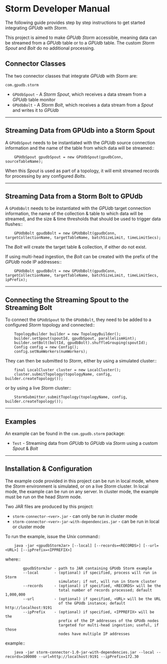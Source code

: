 Storm Developer Manual
======================

The following guide provides step by step instructions to get started
integrating *GPUdb* with *Storm*.

This project is aimed to make *GPUdb Storm* accessible, meaning data can be
streamed from a *GPUdb* table or to a *GPUdb* table.  The custom *Storm Spout*
and *Bolt* do no additional processing.

Connector Classes
-----------------

The two connector classes that integrate *GPUdb* with *Storm* are:

``com.gpudb.storm``

* ``GPUdbSpout`` - A *Storm Spout*, which receives a data stream from a *GPUdb*
  table monitor
* ``GPUdbBolt`` - A *Storm Bolt*, which receives a data stream from a *Spout*
  and writes it to *GPUdb*

-----


Streaming Data from GPUdb into a Storm Spout
--------------------------------------------

A ``GPUdbSpout`` needs to be instantiated with the *GPUdb* source connection
information and the name of the table from which data will be streamed::

        GPUdbSpout gpudbSpout = new GPUdbSpout(gpudbConn, sourceTableName);

When this *Spout* is used as part of a topology, it will emit streamed records
for processing by any configured *Bolts*.


-----


Streaming Data from a Storm Bolt to GPUdb
-----------------------------------------

A ``GPUdbBolt`` needs to be instantiated with the *GPUdb* target connection
information, the name of the collection & table to which data will be streamed,
and the size & time thresholds that should be used to trigger data flushes::

        GPUdbBolt gpudbBolt = new GPUdbBolt(gpudbConn, targetCollectionName, targetTableName, batchSizeLimit, timeLimitSecs);

The *Bolt* will create the target table & collection, if either do not exist.

If using multi-head ingestion, the *Bolt* can be created with the prefix of the
*GPUdb* node IP addresses:: 

        GPUdbBolt gpudbBolt = new GPUdbBolt(gpudbConn, targetCollectionName, targetTableName, batchSizeLimit, timeLimitSecs, ipPrefix);


-----


Connecting the Streaming Spout to the Streaming Bolt
----------------------------------------------------

To connect the ``GPUdbSpout`` to the ``GPUdbBolt``, they need to be added to a
configured *Storm* topology and connected::

        TopologyBuilder builder = new TopologyBuilder();
        builder.setSpout(spoutId, gpudbSpout, parallelismHint);
        builder.setBolt(boltId, gpudbBolt).shuffleGrouping(spoutId);
        Config config = new Config();
        config.setNumWorkers(numWorkers);

They can then be submitted to *Storm*, either by using a simulated cluster::

        final LocalCluster cluster = new LocalCluster();
        cluster.submitTopology(topologyName, config, builder.createTopology());

or by using a live *Storm* cluster::

        StormSubmitter.submitTopology(topologyName, config, builder.createTopology());


-----


Examples
--------

An example can be found in the ``com.gpudb.storm`` package:

* ``Test`` - Streaming data from *GPUdb* to *GPUdb* via *Storm* using a custom
  *Spout* & *Bolt*


-----


Installation & Configuration
----------------------------

The example code provided in this project can be run in local mode, where the
*Storm* environment is simulated, or on a live *Storm* cluster.  In local mode,
the example can be run on any server.  In cluster mode, the example must be run
on the head *Storm* node.

Two JAR files are produced by this project:

* ``storm-connector-<ver>.jar`` - can only be run in cluster mode
* ``storm-connector-<ver>-jar-with-dependencies.jar`` - can be run in local or
  cluster mode

To run the example, issue the *Unix* command::

        java -jar <gpudbStormJar> [--local] [--records=<RECORDS>] [--url=<URL>] [--ipPrefix=<IPPREFIX>]

where::

            gpudbStormJar - path to JAR containing GPUdb Storm example
            --local       - (optional) if specified, process will run in Storm
                            simulator; if not, will run in Storm cluster
            --records     - (optional) if specified, <RECORDS> will be the
                            total number of records processed; default 1,000,000
            --url         - (optional) if specified, <URL> will be the URL
                            of the GPUdb instance; default http://localhost:9191
            --ipPrefix    - (optional) if specified, <IPPREFIX> will be the
                            prefix of the IP addresses of the GPUdb nodes
                            targeted for multi-head ingestion; useful, if those
                            nodes have multiple IP addresses

example::

        java -jar storm-connector-1.0-jar-with-dependencies.jar --local --records=100000 --url=http://localhost:9191 --ipPrefix=172.30

